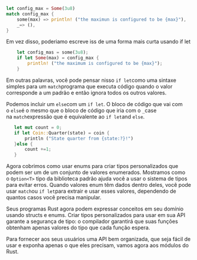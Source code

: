 
``` rust
let config_max = Some(3u8)
match config_max {
	some(max) => println! ("the maximun is configured to be {max}"),
	_=> (),
}
```

Em vez disso, poderiamo escreve iss de uma forma mais curta usando if let 

``` rust
	let config_mas = some(3u8);
	if let Some(max) = config_max {
		println! ("the maximum is configured to be {max}");
	}
```

Em outras palavras, você pode pensar nisso `if let`como uma sintaxe simples para um `match`programa que executa código quando o valor corresponde a um padrão e então ignora todos os outros valores.


Podemos incluir um `else`com um `if let`. O bloco de código que vai com o `else`é o mesmo que o bloco de código que iria com o `_`case na `match`expressão que é equivalente ao `if let`and `else`.

 ``` rust
	let mut count = 0;
	if let Coin::Quarter(state) = coin {
		println ("State quarter from {state:?}!")
	}else {
		count +=1;
	}

 ```

Agora cobrimos como usar enums para criar tipos personalizados que podem ser um de um conjunto de valores enumerados. Mostramos como o `Option<T>` tipo da biblioteca padrão ajuda você a usar o sistema de tipos para evitar erros. Quando valores enum têm dados dentro deles, você pode usar `match`ou `if let`para extrair e usar esses valores, dependendo de quantos casos você precisa manipular.

Seus programas Rust agora podem expressar conceitos em seu domínio usando structs e enums. Criar tipos personalizados para usar em sua API garante a segurança de tipo: o compilador garantirá que suas funções obtenham apenas valores do tipo que cada função espera.

Para fornecer aos seus usuários uma API bem organizada, que seja fácil de usar e exponha apenas o que eles precisam, vamos agora aos módulos do Rust.
